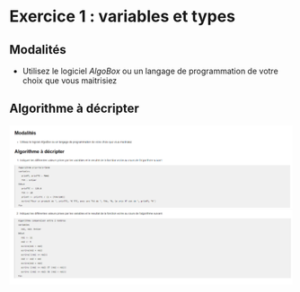 # Exercice 1 : variables et types

## Modalités

- Utilisez le logiciel *AlgoBox* ou un langage de programmation de votre choix que vous maitrisiez

## Algorithme à décripter

![ex11](./img/exercice11.png)
![ex12](./img/exercice12.png)

<!-- 1. Indiquez les différentes valeurs prises par les variables et le resultat de la fonction ecrire au cours de l'algorithme suivant.

> `Algorithme prix-hors-taxe`
> `variables`
&nbsp;&nbsp;&nbsp;&nbsp;`prixHT, prixTTC : Réel`
&nbsp;&nbsp;&nbsp;&nbsp;`TVA : Entier`
> `Début`
&nbsp;&nbsp;&nbsp;&nbsp;`prixTTC <- 120.0`
&nbsp;&nbsp;&nbsp;&nbsp;`TVA <- 20`
&nbsp;&nbsp;&nbsp;&nbsp;`prixHT <- prixTTC / (1 + (TVA/100))`
&nbsp;&nbsp;&nbsp;&nbsp;`ecrire("Pour un produit de ", prixTTC, "€ TTC, avec une TVA de ", TVA, "%, le prix HT est de ", prixHT, "€")`
`Fin`

2. Indiquez les différentes valeurs prises par les variables et le resultat de la fonction ecrire au cours de l'algorithme suivant.

> `Algorithme comparaison entre 2 nombres`
> `variables`
&nbsp;&nbsp;&nbsp;&nbsp;`nb1, nb2: Entier`
> `Début`
&nbsp;&nbsp;&nbsp;&nbsp;`nb1 <- 11`
&nbsp;&nbsp;&nbsp;&nbsp;`nb2 <- 9`
&nbsp;&nbsp;&nbsp;&nbsp;`ecrire(nb1 > nb2)`
&nbsp;&nbsp;&nbsp;&nbsp;`ecrire(nb2 = nb1)`
&nbsp;&nbsp;&nbsp;&nbsp;`ecrire(!(nb1 >= nb2))`
&nbsp;&nbsp;&nbsp;&nbsp;`nb2 <- nb2 + nb1`
&nbsp;&nbsp;&nbsp;&nbsp;`ecrire(nb2 = nb2)`
&nbsp;&nbsp;&nbsp;&nbsp;`ecrire ((nb2 >= nb2) ET (nb2 < nb1))`
&nbsp;&nbsp;&nbsp;&nbsp;`ecrire ((nb2 >= nb2) OU (nb2 < nb1))`
`Fin` -->
